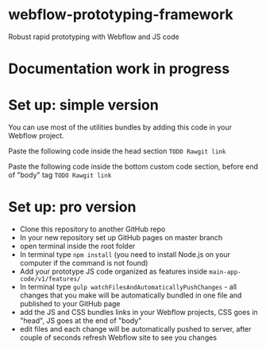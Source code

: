 # webflow-prototyping-framework
Robust rapid prototyping with Webflow and JS code

# Documentation work in progress

# Set up: simple version
You can use most of the utilities bundles by adding this code in your Webflow project.

Paste the following code inside the head section
```TODO Rawgit link```

Paste the following code inside the bottom custom code section, before end of "body" tag
```TODO Rawgit link```

# Set up: pro version
- Clone this repository to another GitHub repo
- In your new repository set up GitHub pages on master branch
- open terminal inside the root folder
- In terminal type ```npm install``` (you need to install Node.js on your computer if the command is not found)
- Add your prototype JS code organized as features inside ```main-app-code/v1/features/```
- In terminal type ```gulp watchFilesAndAutomaticallyPushChanges``` - all changes that you make will be automatically bundled in one file and published to your GitHub page
- add the JS and CSS bundles links in your Webflow projects, CSS goes in "head", JS goes at the end of "body"
- edit files and each change will be automatically pushed to server, after couple of seconds refresh Webflow site to see you changes
